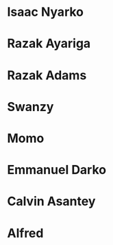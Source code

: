 # Isaac Nyarko







# Razak Ayariga








# Razak Adams 







# Swanzy





# Momo 






# Emmanuel Darko








# Calvin Asantey









# Alfred 






